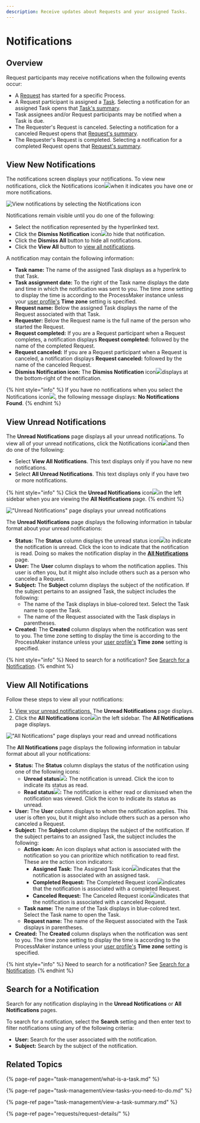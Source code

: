 ```yaml
---
description: Receive updates about Requests and your assigned Tasks.
---
```


# Notifications

## Overview

Request participants may receive notifications when the following events occur:

* A [Request](requests/what-is-a-request.md) has started for a specific Process.
* A Request participant is assigned a [Task](task-management/what-is-a-task.md). Selecting a notification for an assigned Task opens that [Task's summary](task-management/view-a-task-summary.md#summary-for-an-assigned-task).
* Task assignees and/or Request participants may be notified when a Task is due.
* The Requester's Request is canceled. Selecting a notification for a canceled Request opens that [Request's summary](requests/request-details/summary-for-canceled-requests.md).
* The Requester's Request is completed. Selecting a notification for a completed Request opens that [Request's summary](requests/request-details/summary-for-completed-requests.md).

## View New Notifications

The notifications screen displays your notifications. To view new notifications, click the Notifications icon![](../.gitbook/assets/notification-icon-notifications.png)when it indicates you have one or more notifications.

![View notifications by selecting the Notifications icon](../.gitbook/assets/notifications-drop-down.png)

Notifications remain visible until you do one of the following:

* Select the notification represented by the hyperlinked text.
* Click the **Dismiss Notification** icon![](../.gitbook/assets/dismiss-notification-icon-notification.png)to hide that notification.
* Click the **Dismiss All** button to hide all notifications.
* Click the **View All** button to [view all notifications](notifications.md#view-all-notifications).

A notification may contain the following information:

* **Task name:** The name of the assigned Task displays as a hyperlink to that Task.
* **Task assignment date:** To the right of the Task name displays the date and time in which the notification was sent to you. The time zone setting to display the time is according to the ProcessMaker instance unless your [user profile's](profile-settings.md#change-your-processmaker-settings) **Time zone** setting is specified.
* **Request name:** Below the assigned Task displays the name of the Request associated with that Task.
* **Requester:** Below the Request name is the full name of the person who started the Request.
* **Request completed:** If you are a Request participant when a Request completes, a notification displays **Request completed:** followed by the name of the completed Request.
* **Request canceled:** If you are a Request participant when a Request is canceled, a notification displays **Request canceled:** followed by the name of the canceled Request.
* **Dismiss Notification icon:** The **Dismiss Notification** icon![](../.gitbook/assets/dismiss-notification-icon-notification.png)displays at the bottom-right of the notification.

{% hint style="info" %}
If you have no notifications when you select the Notifications icon![](../.gitbook/assets/notification-icon-notifications.png), the following message displays: **No Notifications Found**.
{% endhint %}

## View Unread Notifications

The **Unread Notifications** page displays all your unread notifications. To view all of your unread notifications, click the Notifications icon![](../.gitbook/assets/notification-icon-notifications.png)and then do one of the following:

* Select **View All Notifications**. This text displays only if you have no new notifications.
* Select **All Unread Notifications**. This text displays only if you have two or more notifications.

{% hint style="info" %}
Click the **Unread Notifications** icon![](../.gitbook/assets/unread-notifications-icon-notifications.png)in the left sidebar when you are viewing the **All Notifications** page.
{% endhint %}

![&quot;Unread Notifications&quot; page displays your unread notifications](../.gitbook/assets/all-notifications-page.png)

The **Unread Notifications** page displays the following information in tabular format about your unread notifications:

* **Status:** The **Status** column displays the unread status icon![](../.gitbook/assets/unread-notification-icon-notifications.png)to indicate the notification is unread. Click the icon to indicate that the notification is read. Doing so makes the notification display in the [**All Notifications**](notifications.md#view-all-notifications) page.
* **User:** The **User** column displays to whom the notification applies. This user is often you, but it might also include others such as a person who canceled a Request.
* **Subject:** The **Subject** column displays the subject of the notification. If the subject pertains to an assigned Task, the subject includes the following:
  * The name of the Task displays in blue-colored text. Select the Task name to open the Task.
  * The name of the Request associated with the Task displays in parentheses.
* **Created:** The **Created** column displays when the notification was sent to you. The time zone setting to display the time is according to the ProcessMaker instance unless your [user profile's](profile-settings.md#change-your-processmaker-settings) **Time zone** setting is specified.

{% hint style="info" %}
Need to search for a notification? See [Search for a Notification](notifications.md#search-for-a-notification).
{% endhint %}

## View All Notifications

Follow these steps to view all your notifications:

1. [View your unread notifications.](notifications.md#view-unread-notifications) The **Unread Notifications** page displays.
2. Click the **All Notifications** icon![](../.gitbook/assets/archived-processes-icon-processes.png)in the left sidebar. The **All Notifications** page displays.

![&quot;All Notifications&quot; page displays your read and unread notifications](../.gitbook/assets/all-notifications-page-notifications.png)

The **All Notifications** page displays the following information in tabular format about all your notifications:

* **Status:** The **Status** column displays the status of the notification using one of the following icons:
  * **Unread status**![](../.gitbook/assets/unread-notification-icon-notifications.png)**:** The notification is unread. Click the icon to indicate its status as read.
  * **Read status**![](../.gitbook/assets/read-notification-icon-notifications.png)**:** The notification is either read or dismissed when the notification was viewed. Click the icon to indicate its status as unread.
* **User:** The **User** column displays to whom the notification applies. This user is often you, but it might also include others such as a person who canceled a Request.
* **Subject:** The **Subject** column displays the subject of the notification. If the subject pertains to an assigned Task, the subject includes the following:
  * **Action icon:** An icon displays what action is associated with the notification so you can prioritize which notification to read first. These are the action icon indicators:
    * **Assigned Task:** The Assigned Task icon![](../.gitbook/assets/notification-action-task-icon-requests.png)indicates that the notification is associated with an assigned task.
    * **Completed Request:** The Completed Request icon![](../.gitbook/assets/notification-action-completed-request-icon-requests.png)indicates that the notification is associated with a completed Request.
    * **Canceled Request:** The Canceled Request icon![](../.gitbook/assets/notification-action-cancel-request-icon-requests.png)indicates that the notification is associated with a canceled Request.
  * **Task name:** The name of the Task displays in blue-colored text. Select the Task name to open the Task.
  * **Request name:** The name of the Request associated with the Task displays in parentheses.
* **Created:** The **Created** column displays when the notification was sent to you. The time zone setting to display the time is according to the ProcessMaker instance unless your [user profile's](profile-settings.md#change-your-processmaker-settings) **Time zone** setting is specified.

{% hint style="info" %}
Need to search for a notification? See [Search for a Notification](notifications.md#search-for-a-notification).
{% endhint %}

## Search for a Notification

Search for any notification displaying in the **Unread Notifications** or **All Notifications** pages.

To search for a notification, select the **Search** setting and then enter text to filter notifications using any of the following criteria:

* **User:** Search for the user associated with the notification.
* **Subject:** Search by the subject of the notification.

## Related Topics

{% page-ref page="task-management/what-is-a-task.md" %}

{% page-ref page="task-management/view-tasks-you-need-to-do.md" %}

{% page-ref page="task-management/view-a-task-summary.md" %}

{% page-ref page="requests/request-details/" %}

